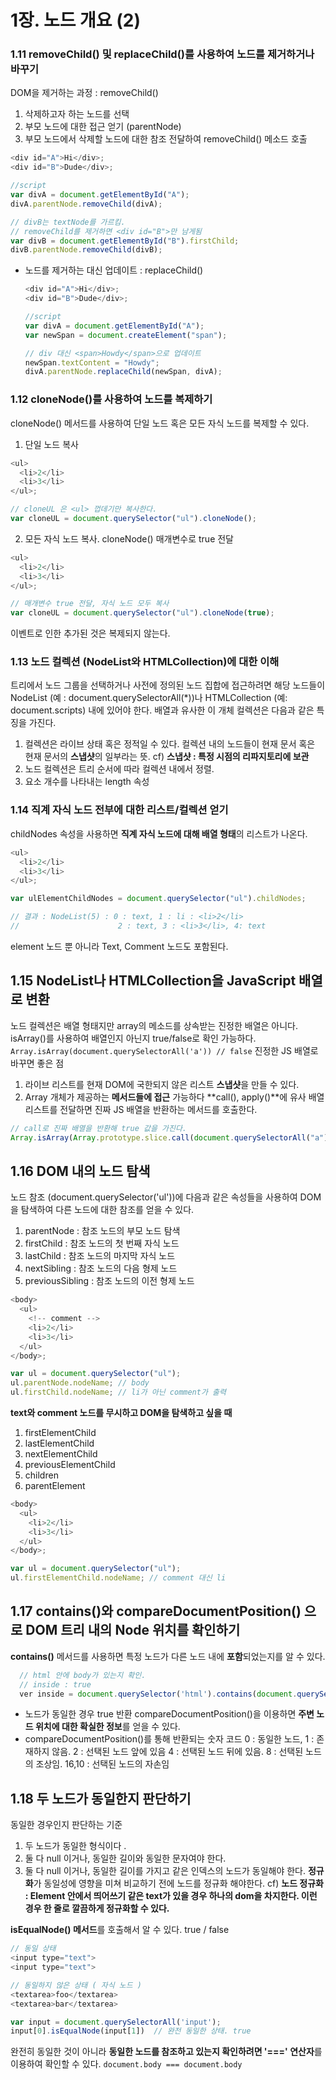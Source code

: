 # 1장. 노드 개요 (2)

### 1.11 removeChild() 및 replaceChild()를 사용하여 노드를 제거하거나 바꾸기

DOM을 제거하는 과정 : removeChild()

1. 삭제하고자 하는 노드를 선택
2. 부모 노드에 대한 접근 얻기 (parentNode)
3. 부모 노드에서 삭제할 노드에 대한 참조 전달하여 removeChild() 메소드 호출

```js
<div id="A">Hi</div>;
<div id="B">Dude</div>;

//script
var divA = document.getElementById("A");
divA.parentNode.removeChild(divA);

// divB는 textNode를 가르킴.
// removeChild를 제거하면 <div id="B">만 남게됨
var divB = document.getElementById("B").firstChild;
divB.parentNode.removeChild(divB);
```

- 노드를 제거하는 대신 업데이트 : replaceChild()

  ```js
  <div id="A">Hi</div>;
  <div id="B">Dude</div>;

  //script
  var divA = document.getElementById("A");
  var newSpan = document.createElement("span");

  // div 대신 <span>Howdy</span>으로 업데이트
  newSpan.textContent = "Howdy";
  divA.parentNode.replaceChild(newSpan, divA);
  ```

### 1.12 cloneNode()를 사용하여 노드를 복제하기

cloneNode() 메서드를 사용하여 단일 노드 혹은 모든 자식 노드를 복제할 수 있다.

1. 단일 노드 복사

```js
<ul>
  <li>2</li>
  <li>3</li>
</ul>;

// cloneUL 은 <ul> 껍데기만 복사한다.
var cloneUL = document.querySelector("ul").cloneNode();
```

2. 모든 자식 노드 복사. cloneNode() 매개변수로 true 전달

```js
<ul>
  <li>2</li>
  <li>3</li>
</ul>;

// 매개변수 true 전달, 자식 노드 모두 복사
var cloneUL = document.querySelector("ul").cloneNode(true);
```

이벤트로 인한 추가된 것은 복제되지 않는다.

### 1.13 노드 컬렉션 (NodeList와 HTMLCollection)에 대한 이해

트리에서 노드 그룹을 선택하거나 사전에 정의된 노드 집합에 접근하려면 해당 노드들이 NodeList (예 : document.querySelectorAll(\*))나 HTMLCollection (예: document.scripts) 내에 있어야 한다.
배열과 유사한 이 개체 컬렉션은 다음과 같은 특징을 가진다.

1. 컬렉션은 라이브 상태 혹은 정적일 수 있다. 컬렉션 내의 노드들이 현재 문서 혹은 현재 문서의 **스냅샷**의 일부라는 뜻.
   cf) **스냅샷 : 특정 시점의 리파지토리에 보관**
2. 노드 컬렉션은 트리 순서에 따라 컬렉션 내에서 정렬.
3. 요소 개수를 나타내는 length 속성

### 1.14 직계 자식 노드 전부에 대한 리스트/컬렉션 얻기

childNodes 속성을 사용하면 **직계 자식 노드에 대해 배열 형태**의 리스트가 나온다.

```js
<ul>
  <li>2</li>
  <li>3</li>
</ul>;

var ulElementChildNodes = document.querySelector("ul").childNodes;

// 결과 : NodeList(5) : 0 : text, 1 : li : <li>2</li>
//                      2 : text, 3 : <li>3</li>, 4: text
```

element 노드 뿐 아니라 Text, Comment 노드도 포함된다.

## 1.15 NodeList나 HTMLCollection을 JavaScript 배열로 변환

노드 컬렉션은 배열 형태지만 array의 메소드를 상속받는 진정한 배열은 아니다. isArray()를 사용하여 배열인지 아닌지 true/false로 확인 가능하다.
`Array.isArray(document.querySelectorAll('a')) // false`
진정한 JS 배열로 바꾸면 좋은 점

1. 라이브 리스트를 현재 DOM에 국한되지 않은 리스트 **스냅샷**을 만들 수 있다.
2. Array 개체가 제공하는 **메서드들에 접근** 가능하다
   **call(), apply()**에 유사 배열 리스트를 전달하면 진짜 JS 배열을 반환하는 메서드를 호출한다.

```javascript
// call로 진짜 배열을 반환해 true 값을 가진다.
Array.isArray(Array.prototype.slice.call(document.querySelectorAll("a")));
```

## 1.16 DOM 내의 노드 탐색

노드 참조 (document.querySelector('ul'))에 다음과 같은 속성들을 사용하여 DOM을 탐색하여 다른 노드에 대한 참조를 얻을 수 있다.

1. parentNode : 참조 노드의 부모 노드 탐색
2. firstChild : 참조 노드의 첫 번째 자식 노드
3. lastChild : 참조 노드의 마지막 자식 노드
4. nextSibling : 참조 노드의 다음 형제 노드
5. previousSibling : 참조 노드의 이전 형제 노드

```js
<body>
  <ul>
    <!-- comment -->
    <li>2</li>
    <li>3</li>
  </ul>
</body>;

var ul = document.querySelector("ul");
ul.parentNode.nodeName; // body
ul.firstChild.nodeName; // li가 아닌 comment가 출력
```

**text와 comment 노드를 무시하고 DOM을 탐색하고 싶을 때**

1. firstElementChild
2. lastElementChild
3. nextElementChild
4. previousElementChild
5. children
6. parentElement

```js
<body>
  <ul>
    <li>2</li>
    <li>3</li>
  </ul>
</body>;

var ul = document.querySelector("ul");
ul.firstElementChild.nodeName; // comment 대신 li
```

## 1.17 contains()와 compareDocumentPosition() 으로 DOM 트리 내의 Node 위치를 확인하기

**contains()** 메서드를 사용하면 특정 노드가 다른 노드 내에 **포함**되었는지를 알 수 있다.

```js
  // html 안에 body가 있는지 확인.
  // inside : true
  ver inside = document.querySelector('html').contains(document.querySelector('body'));
```

- 노드가 동일한 경우 true 반환
  compareDocumentPosition()을 이용하면 **주변 노드 위치에 대한 확실한 정보**를 얻을 수 있다.
- compareDocumentPosition()를 통해 반환되는 숫자 코드
  0 : 동일한 노드, 1 : 존재하지 않음. 2 : 선택된 노드 앞에 있음
  4 : 선택된 노드 뒤에 있음. 8 : 선택된 노드의 조상임.
  16,10 : 선택된 노드의 자손임

## 1.18 두 노드가 동일한지 판단하기

동일한 경우인지 판단하는 기준

1. 두 노드가 동일한 형식이다 .
2. 둘 다 null 이거나, 동일한 길이와 동일한 문자여야 한다.
3. 둘 다 null 이거나, 동일한 길이를 가지고 같은 인덱스의 노드가 동일해야 한다. **정규화**가 동일성에 영향을 미쳐 비교하기 전에 노드를 정규화 해야한다.
   cf) **노드 정규화 : Element 안에서 띄어쓰기 같은 text가 있을 경우 하나의 dom을 차지한다. 이런 경우 한 줄로 깔끔하게 정규화할 수 있다.**

**isEqualNode() 메서드**를 호출해서 알 수 있다. true / false

```js
// 동일 상태
<input type="text">
<input type="text">

// 동일하지 않은 상태 ( 자식 노드 )
<textarea>foo</textarea>
<textarea>bar</textarea>

var input = document.querySelectorAll('input');
input[0].isEqualNode(input[1])  // 완전 동일한 상태. true

```

완전히 동일한 것이 아니라 **동일한 노드를 참조하고 있는지 확인하려면 '===' 연산자**를 이용하여 확인할 수 있다.
`document.body === document.body`
